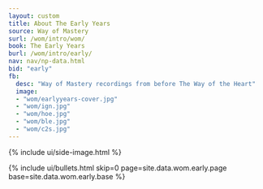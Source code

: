 ```yaml
---
layout: custom
title: About The Early Years
source: Way of Mastery
surl: /wom/intro/wom/
book: The Early Years
burl: /wom/intro/early/
nav: nav/np-data.html
bid: "early"
fb:
  desc: "Way of Mastery recordings from before The Way of the Heart"
  image:
  - "wom/earlyyears-cover.jpg"
  - "wom/ign.jpg"
  - "wom/hoe.jpg"
  - "wom/ble.jpg"
  - "wom/c2s.jpg"
---
```


<div class="custom-side-image">
  {% include ui/side-image.html %}
</div>

{% include ui/bullets.html
  skip=0
  page=site.data.wom.early.page
  base=site.data.wom.early.base
%}

